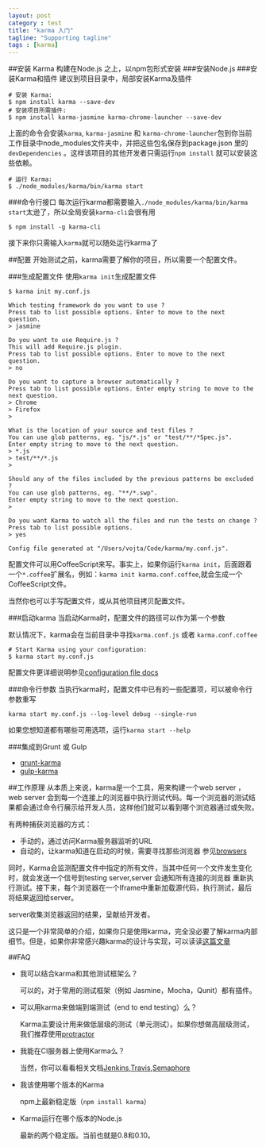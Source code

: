 ```yaml
---
layout: post
category : test
title: "karma 入门"
tagline: "Supporting tagline"
tags : [karma]
---
```


##安装
Karma 构建在Node.js 之上，以npm包形式安装
###安装Node.js
###安装Karma和插件
建议到项目目录中，局部安装Karma及插件

    # 安装 Karma:
    $ npm install karma --save-dev
    # 安装项目所需插件:
    $ npm install karma-jasmine karma-chrome-launcher --save-dev

上面的命令会安装`karma`, `karma-jasmine` 和 `karma-chrome-launcher`包到你当前工作目录中node_modules文件夹中，并把这些包名保存到package.json 里的`devDependencies` 。这样该项目的其他开发者只需运行`npm install` 就可以安装这些依赖。

    # 运行 Karma:
    $ ./node_modules/karma/bin/karma start

###命令行接口
每次运行karma都需要输入`./node_modules/karma/bin/karma start`太逊了，所以全局安装`karma-cli`会很有用

    $ npm install -g karma-cli
    
接下来你只需输入`karma`就可以随处运行karma了

##配置
开始测试之前，karma需要了解你的项目，所以需要一个配置文件。

###生成配置文件
使用`karma init`生成配置文件

    $ karma init my.conf.js
    
    Which testing framework do you want to use ?
    Press tab to list possible options. Enter to move to the next question.
    > jasmine
    
    Do you want to use Require.js ?
    This will add Require.js plugin.
    Press tab to list possible options. Enter to move to the next question.
    > no
    
    Do you want to capture a browser automatically ?
    Press tab to list possible options. Enter empty string to move to the next question.
    > Chrome
    > Firefox
    >
    
    What is the location of your source and test files ?
    You can use glob patterns, eg. "js/*.js" or "test/**/*Spec.js".
    Enter empty string to move to the next question.
    > *.js
    > test/**/*.js
    >
    
    Should any of the files included by the previous patterns be excluded ?
    You can use glob patterns, eg. "**/*.swp".
    Enter empty string to move to the next question.
    >
    
    Do you want Karma to watch all the files and run the tests on change ?
    Press tab to list possible options.
    > yes
    
    Config file generated at "/Users/vojta/Code/karma/my.conf.js".
    
配置文件可以用CoffeeScript来写。事实上，如果你运行`karma init`，后面跟着一个`*.coffee`扩展名，例如：`karma init karma.conf.coffee`,就会生成一个CoffeeScript文件。

当然你也可以手写配置文件，或从其他项目拷贝配置文件。

###启动karma
当启动Karma时，配置文件的路径可以作为第一个参数

默认情况下，karma会在当前目录中寻找`karma.conf.js` 或者 `karma.conf.coffee`

    # Start Karma using your configuration:
    $ karma start my.conf.js
    
配置文件更详细说明参见[configuration file docs]()

###命令行参数
当执行karma时，配置文件中已有的一些配置项，可以被命令行参数重写

    karma start my.conf.js --log-level debug --single-run
    
如果您想知道都有哪些可用选项，运行`karma start --help`

###集成到Grunt 或 Gulp
- [grunt-karma](https://github.com/karma-runner/grunt-karma)
- [gulp-karma](https://github.com/karma-runner/gulp-karma)

##工作原理
从本质上来说，karma是一个工具，用来构建一个web server ，web server 会到每一个连接上的浏览器中执行测试代码。每一个浏览器的测试结果都会通过命令行展示给开发人员，这样他们就可以看到哪个浏览器通过或失败。

有两种捕获浏览器的方式：

- 手动的，通过访问Karma服务器监听的URL
- 自动的，让karma知道在启动的时候，需要寻找那些浏览器 参见[browsers]()

同时，Karma会监测配置文件中指定的所有文件，当其中任何一个文件发生变化时，就会发送一个信号到testing server,server 会通知所有连接的浏览器 重新执行测试。接下来，每个浏览器在一个Iframe中重新加载源代码，执行测试，最后将结果返回给server。

server收集浏览器返回的结果，呈献给开发者。

这只是一个非常简单的介绍，如果你只是使用karma，完全没必要了解karma内部细节。但是，如果你非常感兴趣karma的设计与实现，可以读读[这篇文章](https://github.com/karma-runner/karma/raw/master/thesis.pdf)

##FAQ 

- 我可以结合karma和其他测试框架么？


    可以的，对于常用的测试框架（例如 Jasmine，Mocha，Qunit）都有插件。
-  可以用karma来做端到端测试（end to end testing）么？


    Karma主要设计用来做低层级的测试（单元测试）。如果你想做高层级测试，我们推荐使用[protractor](https://github.com/angular/protractor)
- 我能在CI服务器上使用Karma么？


    当然，你可以看看相关文档[Jenkins](http://karma-runner.github.io/0.12/plus/jenkins.html),[Travis](http://karma-runner.github.io/0.12/plus/travis.html),[Semaphore](http://karma-runner.github.io/0.12/plus/semaphore.html)
- 我该使用哪个版本的Karma


    npm上最新稳定版（`npm install karma`）
- Karma运行在哪个版本的Node.js


    最新的两个稳定版。当前也就是0.8和0.10。